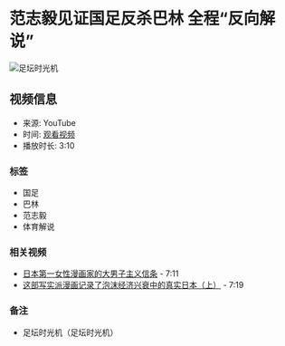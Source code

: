 # 范志毅见证国足反杀巴林 全程“反向解说”

![足坛时光机](https://i.ytimg.com/an/pDneXiGTnbX0R5_soNFlMA/featured_channel.jpg?v=6144c82d)

## 视频信息

- 来源: YouTube
- 时间: [观看视频](https://www.youtube.com/watch?v=odzocFLc1XA)
- 播放时长: 3:10

### 标签
- 国足
- 巴林
- 范志毅
- 体育解说

### 相关视频
- [日本第一女性漫画家的大男子主义信条](https://www.youtube.com/watch?v=odzocFLc1XA) - 7:11
- [这部写实派漫画记录了泡沫经济兴衰中的真实日本（上）](https://www.youtube.com/watch?v=cDfLjs0SD0o) - 7:19

### 备注
- 足坛时光机（足坛时光机）